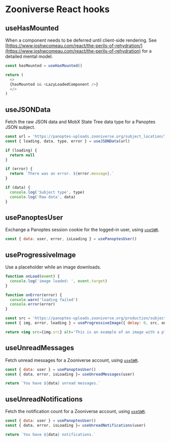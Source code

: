 # Zooniverse React hooks

## useHasMounted

When a component needs to be deferred until client-side rendering. See [https://www.joshwcomeau.com/react/the-perils-of-rehydration/](https://www.joshwcomeau.com/react/the-perils-of-rehydration) for a detailed mental model.

```js
const hasMounted = useHasMounted()

return (
  <>
  {hasMounted && <LazyLoadedComponent />}
  </>
)
```

## useJSONData

Fetch the raw JSON data and MobX State Tree data type for a Panoptes JSON subject.

```js
const url = 'https://panoptes-uploads.zooniverse.org/subject_location/74fddc9b-790d-47c6-9eac-110c64022ea8.json'
const { loading, data, type, error } = useJSONData(url)

if (loading) {
  return null
}

if (error) {
  return `There was an error. ${error.message}.`
}

if (data) {
  console.log('Subject type', type)
  console.log('Raw data', data)
}
```
## usePanoptesUser

Exchange a Panoptes session cookie for the logged-in user, using [`useSWR`](https://swr.vercel.app/docs/api).

```js
const { data: user, error, isLoading } = usePanoptesUser()
```
## useProgressiveImage

Use a placeholder while an image downloads.

```jsx
function onLoad(event) {
  console.log('image loaded: ', event.target)
}

function onError(error) {
  console.warn('loading failed')
  console.error(error)
}

const src = 'https://panoptes-uploads.zooniverse.org/production/subject_location/66094a64-8823-4314-8ef4-1ee228e49470.jpeg'
const { img, error, loading } = useProgressiveImage({ delay: 0, src, onLoad, onError })

return <img src={img.src} alt='This is an example of an image with a placeholder.'/>
```
## useUnreadMessages

Fetch unread messages for a Zooniverse account, using [`useSWR`](https://swr.vercel.app/docs/api).

```js
const { data: user } = usePanoptesUser()
const { data, error, isLoading }= useUnreadMessages(user)

return `You have ${data} unread messages.`
````

## useUnreadNotifications

Fetch the notification count for a Zooniverse account, using [`useSWR`](https://swr.vercel.app/docs/api).

```js
const { data: user } = usePanoptesUser()
const { data, error, isLoading }= useUnreadNotifications(user)

return `You have ${data} notifications.`
```
